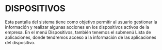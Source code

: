 # DISPOSITIVOS

Esta pantalla del sistema tiene como objetivo permitir al usuario gestionar la información y realizar algunas acciones en los dispositivos activos de la empresa. En el menú Dispositivos, también tenemos el submenú Lista de aplicaciones, donde tendremos acceso a la información de las aplicaciones del dispositivo.
